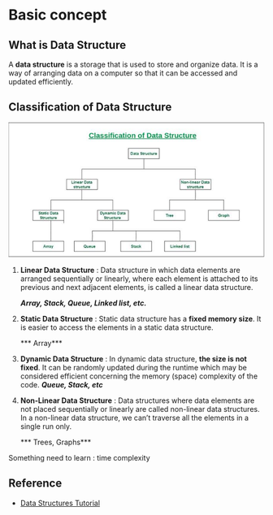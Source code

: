 # Basic concept

## What is Data Structure

A **data structure** is a storage that is used to store and organize data. It is a way of arranging data on a computer so that it can be accessed and updated efficiently.

## Classification of Data Structure

![Classification of Data Structure](.\image\001.jpg)

1. **Linear Data Structure** : Data structure in which data elements are arranged sequentially or linearly, where each element is attached to its previous and next adjacent elements, is called a linear data structure. 

   ***Array, Stack, Queue, Linked list, etc.***

2. **Static Data Structure** : Static data structure has a **fixed memory size**. It is easier to access the elements in a static data structure. 

   *** Array***

3. **Dynamic Data Structure** : In dynamic data structure, **the size is not fixed**. It can be randomly updated during the runtime which may be considered efficient concerning the memory (space) complexity of the code.
   ***Queue, Stack, etc***

4. **Non-Linear Data Structure** : Data structures where data elements are not placed sequentially or linearly are called non-linear data structures. In a non-linear data structure, we can’t traverse all the elements in a single run only. 

   *** Trees, Graphs***



Something need to learn : time complexity



## Reference

* [Data Structures Tutorial](https://www.geeksforgeeks.org/data-structures/)
